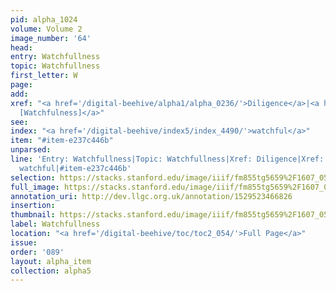 ```yaml
---
pid: alpha_1024
volume: Volume 2
image_number: '64'
head: 
entry: Watchfullness
topic: Watchfullness
first_letter: W
page: 
add: 
xref: "<a href='/digital-beehive/alpha1/alpha_0236/'>Diligence</a>|<a href='/digital-beehive/toc/toc2_266/'>1363
  [Watchfulness]</a>"
see: 
index: "<a href='/digital-beehive/index5/index_4490/'>watchful</a>"
item: "#item-e237c446b"
unparsed: 
line: 'Entry: Watchfullness|Topic: Watchfullness|Xref: Diligence|Xref: 1363 [Watchfulness]|Index:
  watchful|#item-e237c446b'
selection: https://stacks.stanford.edu/image/iiif/fm855tg5659%2F1607_0531/814,231,2979,574/full/0/default.jpg
full_image: https://stacks.stanford.edu/image/iiif/fm855tg5659%2F1607_0531/full/full/0/default.jpg
annotation_uri: http://dev.llgc.org.uk/annotation/1529523466826
insertion: 
thumbnail: https://stacks.stanford.edu/image/iiif/fm855tg5659%2F1607_0531/814,231,600,180/250,/0/default.jpg
label: Watchfullness
location: "<a href='/digital-beehive/toc/toc2_054/'>Full Page</a>"
issue: 
order: '089'
layout: alpha_item
collection: alpha5
---
```

